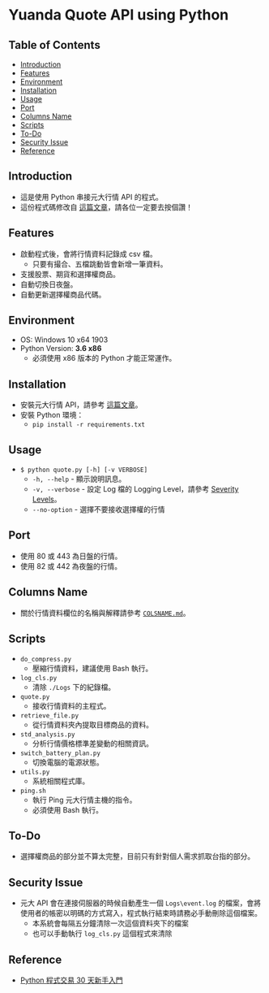 # Yuanda Quote API using Python

## Table of Contents
+ [Introduction](#introduction)
+ [Features](#features)
+ [Environment](#environment)
+ [Installation](#installation)
+ [Usage](#usage)
+ [Port](#port)
+ [Columns Name](#columns-name)
+ [Scripts](#scripts)
+ [To-Do](#to-do)
+ [Security Issue](#security-issue)
+ [Reference](#reference)

## Introduction
+ 這是使用 Python 串接元大行情 API 的程式。
+ 這份程式碼修改自 [這篇文章](https://tinyurl.com/yxgffpo6)，請各位一定要去按個讚！

## Features
+ 啟動程式後，會將行情資料記錄成 csv 檔。
  + 只要有撮合、五檔跳動皆會新增一筆資料。
+ 支援股票、期貨和選擇權商品。
+ 自動切換日夜盤。
+ 自動更新選擇權商品代碼。

## Environment
+ OS: Windows 10 x64 1903
+ Python Version: **3.6 x86**
  + 必須使用 x86 版本的 Python 才能正常運作。

## Installation
+ 安裝元大行情 API，請參考 [這篇文章](https://tinyurl.com/y6xsdnq5)。
+ 安裝 Python 環境：
  + `pip install -r requirements.txt`

## Usage
+ `$ python quote.py [-h] [-v VERBOSE]`
  + `-h, --help` - 顯示說明訊息。
  + `-v, --verbose` - 設定 Log 檔的 Logging Level，請參考 [Severity Levels](https://tinyurl.com/y4p2a25l)。
  + `--no-option` - 選擇不要接收選擇權的行情

## Port
+ 使用 80 或 443 為日盤的行情。
+ 使用 82 或 442 為夜盤的行情。

## Columns Name
+ 關於行情資料欄位的名稱與解釋請參考 [`COLSNAME.md`](https://git.io/Jf00M)。

## Scripts
+ `do_compress.py`
  + 壓縮行情資料，建議使用 Bash 執行。
+ `log_cls.py`
  + 清除 `./Logs` 下的紀錄檔。
+ `quote.py`
  + 接收行情資料的主程式。
+ `retrieve_file.py`
  + 從行情資料夾內提取目標商品的資料。
+ `std_analysis.py`
  + 分析行情價格標準差變動的相關資訊。
+ `switch_battery_plan.py`
  + 切換電腦的電源狀態。
+ `utils.py`
  + 系統相關程式庫。
+ `ping.sh`
  + 執行 Ping 元大行情主機的指令。
  + 必須使用 Bash 執行。

## To-Do
+ 選擇權商品的部分並不算太完整，目前只有針對個人需求抓取台指的部分。

## Security Issue
+ 元大 API 會在連接伺服器的時候自動產生一個 `Logs\event.log` 的檔案，會將使用者的帳密以明碼的方式寫入，程式執行結束時請務必手動刪除這個檔案。
  + 本系統會每隔五分鐘清除一次這個資料夾下的檔案
  + 也可以手動執行 `log_cls.py` 這個程式來清除

## Reference
+ [Python 程式交易 30 天新手入門](https://tinyurl.com/y3ycw3ms)
